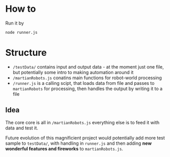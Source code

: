 # How to

Run it by

```
node runner.js
```

# Structure

- `/testData/` contains input and output data - at the moment just one file, but potentially some intro to making automation around it
- `/martianRobots.js` conatins main functions for robot-world processing
- `/runner.js` is a calling scipt, that loads data from file and passes to `martianRobots` for processing, then handles the output by writing it to a file

## Idea
The core core is all in `/martianRobots.js` everything else is to feed it with data and test it.

Future evolution of this magnificient project would potentially add more test sample to `testData/`, with handling in `runner.js` and then adding **new wonderful features and fireworks** to `martianRobots.js`.
